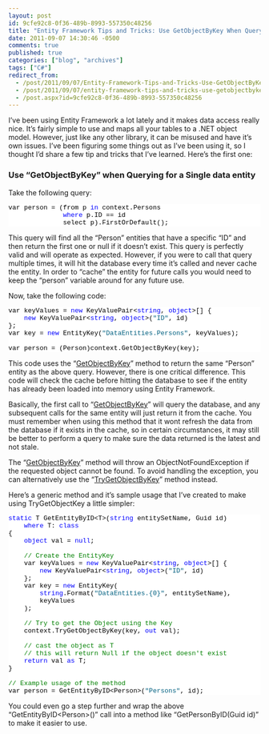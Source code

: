 ```yaml
---
layout: post
id: 9cfe92c8-0f36-489b-8993-557350c48256
title: "Entity Framework Tips and Tricks: Use GetObjectByKey When Querying a Single Entity"
date: 2011-09-07 14:30:46 -0500
comments: true
published: true
categories: ["blog", "archives"]
tags: ["C#"]
redirect_from: 
  - /post/2011/09/07/Entity-Framework-Tips-and-Tricks-Use-GetObjectByKey-When-Querying-a-Single-Entity
  - /post/2011/09/07/entity-framework-tips-and-tricks-use-getobjectbykey-when-querying-a-single-entity
  - /post.aspx?id=9cfe92c8-0f36-489b-8993-557350c48256
---
```

<!-- more -->
<p>I’ve been using Entity Framework a lot lately and it makes data access really nice. It’s fairly simple to use and maps all your tables to a .NET object model. However, just like any other library, it can be misused and have it’s own issues. I’ve been figuring some things out as I’ve been using it, so I thought I’d share a few tip and tricks that I’ve learned. Here’s the first one:</p>  <h3>Use “GetObjectByKey” when Querying for a Single data entity</h3>  <p>Take the following query:</p>  <pre class="csharpcode">var person = (from p <span class="kwrd">in</span> context.Persons
              <span class="kwrd">where</span> p.ID == id
              select p).FirstOrDefault();</pre>
<style type="text/css">
.csharpcode, .csharpcode pre
{
	font-size: small;
	color: black;
	font-family: consolas, "Courier New", courier, monospace;
	background-color: #ffffff;
	/*white-space: pre;*/
}
.csharpcode pre { margin: 0em; }
.csharpcode .rem { color: #008000; }
.csharpcode .kwrd { color: #0000ff; }
.csharpcode .str { color: #006080; }
.csharpcode .op { color: #0000c0; }
.csharpcode .preproc { color: #cc6633; }
.csharpcode .asp { background-color: #ffff00; }
.csharpcode .html { color: #800000; }
.csharpcode .attr { color: #ff0000; }
.csharpcode .alt 
{
	background-color: #f4f4f4;
	width: 100%;
	margin: 0em;
}
.csharpcode .lnum { color: #606060; }</style>

<p>This query will find all the “Person” entities that have a specific “ID” and then return the first one or null if it doesn’t exist. This query is perfectly valid and will operate as expected. However, if you were to call that query multiple times, it will hit the database every time it’s called and never cache the entity. In order to “cache” the entity for future calls you would need to keep the “person” variable around for any future use.</p>

<p>Now, take the following code:</p>

<pre class="csharpcode">var keyValues = <span class="kwrd">new</span> KeyValuePair&lt;<span class="kwrd">string</span>, <span class="kwrd">object</span>&gt;[] {
    <span class="kwrd">new</span> KeyValuePair&lt;<span class="kwrd">string</span>, <span class="kwrd">object</span>&gt;(<span class="str">&quot;ID&quot;</span>, id)
};
var key = <span class="kwrd">new</span> EntityKey(<span class="str">&quot;DataEntities.Persons&quot;</span>, keyValues);

var person = (Person)context.GetObjectByKey(key);</pre>

<p>This code uses the “<a href="http://msdn.microsoft.com/en-us/library/system.data.objects.objectcontext.getobjectbykey.aspx">GetObjectByKey</a>” method to return the same “Person” entity as the above query. However, there is one critical difference. This code will check the cache before hitting the database to see if the entity has already been loaded into memory using Entity Framework.</p>

<p>Basically, the first call to “<a href="http://msdn.microsoft.com/en-us/library/system.data.objects.objectcontext.getobjectbykey.aspx">GetObjectByKey</a>” will query the database, and any subsequent calls for the same entity will just return it from the cache. You must remember when using this method that it wont refresh the data from the database if it exists in the cache, so in certain circumstances, it may still be better to perform a query to make sure the data returned is the latest and not stale.</p>

<p>The “<a href="http://msdn.microsoft.com/en-us/library/system.data.objects.objectcontext.getobjectbykey.aspx">GetObjectByKey</a>” method will throw an ObjectNotFoundException if the requested object cannot be found. To avoid handling the exception, you can alternatively use the “<a href="http://msdn.microsoft.com/en-us/library/bb738728.aspx">TryGetObjectByKey</a>” method instead.</p>

<p>Here’s a generic method and it’s sample usage that I’ve created to make using TryGetObjectKey a little simpler:</p>

<pre class="csharpcode"><span class="kwrd">static</span> T GetEntityByID&lt;T&gt;(<span class="kwrd">string</span> entitySetName, Guid id)
    <span class="kwrd">where</span> T: <span class="kwrd">class</span>
{
    <span class="kwrd">object</span> val = <span class="kwrd">null</span>;

    <span class="rem">// Create the EntityKey</span>
    var keyValues = <span class="kwrd">new</span> KeyValuePair&lt;<span class="kwrd">string</span>, <span class="kwrd">object</span>&gt;[] {
        <span class="kwrd">new</span> KeyValuePair&lt;<span class="kwrd">string</span>, <span class="kwrd">object</span>&gt;(<span class="str">&quot;ID&quot;</span>, id)
    };
    var key = <span class="kwrd">new</span> EntityKey(
        <span class="kwrd">string</span>.Format(<span class="str">&quot;DataEntities.{0}&quot;</span>, entitySetName),
        keyValues
    );

    <span class="rem">// Try to get the Object using the Key</span>
    context.TryGetObjectByKey(key, <span class="kwrd">out</span> val);

    <span class="rem">// cast the object as T</span>
    <span class="rem">// this will return Null if the object doesn't exist</span>
    <span class="kwrd">return</span> val <span class="kwrd">as</span> T;
}

<span class="rem">// Example usage of the method</span>
var person = GetEntityByID&lt;Person&gt;(<span class="str">&quot;Persons&quot;</span>, id);</pre>

<p>You could even go a step further and wrap the above “GetEntityByID&lt;Person&gt;()” call into a method like “GetPersonByID(Guid id)” to make it easier to use.</p>
